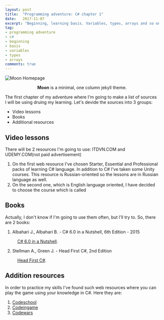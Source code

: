 ```yaml
---
layout: post
title:  "Programming adventure: C# chapter 1"
date:   2017-11-07
excerpt: "Beginning, learning basis. Variables, types, arrays and so on"
tag:
- programming adventure
- c#
- beginning 
- basis
- variables
- types
- arrays
comments: true
---
```


![Moon Homepage](https://cloud.githubusercontent.com/assets/754514/14509720/61c61058-01d6-11e6-93ab-0918515ecd56.png)    
    
<center><b>Moon</b> is a minimal, one column jekyll theme.</center>

The first chapter of my adventure where I'm going to make a list of sources I will be using druing my learning.
Let's devide the sources into 3 groups:
* Video lessons
* Books
* Additional resources

## Video lessons

There will be 2 resources I'm going to use: ITDVN.COM and UDEMY.COM(not paid advertisement)
1. On the first web resource I've chosen Starter, Essential and Professional packs of learning C# language. In addition to C# I've taken some Unity courses. This resource is Russian-oriented so the lessons are in Russian language as well.
2. On the second one, which is English language oriented, I have decided to choose the course which is called

## Books

Actually, I don't know if I'm going to use them often, but I'll try to.
So, there are 2 books:
1. Albahari J., Albahari B. - C# 6.0 in a Nutshell, 6th Edition - 2015

<figure>
	<a href=""><img src=""></a>
	<figcaption><a href="" title="C# 6.0 in a Nutshell">C# 6.0 in a Nutshell</a>.</figcaption>
</figure>

2. Stellman A., Green J. - Head First C#, 2nd Edition

<figure>
	<a href=""><img src=""></a>
	<figcaption><a href="" title="Head First C#">Head First C#</a>.</figcaption>
</figure>

## Addition resources

In order to practice my skills I've found such web resources where you can play the game using your knowledge in C#.
Here they are: 
1. <a href="https://www.codeschool.com/learn/net">Codeschool</a>
2. <a href="https://www.codingame.com/start">Codeingame</a>
3. <a href="https://www.codewars.com/">Codewars</a>